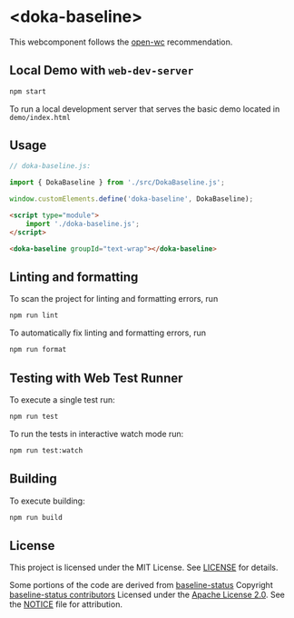 # \<doka-baseline>

This webcomponent follows the [open-wc](https://github.com/open-wc/open-wc) recommendation.

## Local Demo with `web-dev-server`

```bash
npm start
```

To run a local development server that serves the basic demo located in `demo/index.html`

## Usage

```js
// doka-baseline.js:

import { DokaBaseline } from './src/DokaBaseline.js';

window.customElements.define('doka-baseline', DokaBaseline);
```

```html
<script type="module">
    import './doka-baseline.js';
</script>

<doka-baseline groupId="text-wrap"></doka-baseline>
```

## Linting and formatting

To scan the project for linting and formatting errors, run

```bash
npm run lint
```

To automatically fix linting and formatting errors, run

```bash
npm run format
```

## Testing with Web Test Runner

To execute a single test run:

```bash
npm run test
```

To run the tests in interactive watch mode run:

```bash
npm run test:watch
```

## Building

To execute building:

```bash
npm run build
```

## License

This project is licensed under the MIT License.
See [LICENSE](./LICENSE) for details.

Some portions of the code are derived from
[baseline-status](https://github.com/web-platform-dx/baseline-status)
Copyright [baseline-status contributors](https://github.com/web-platform-dx/baseline-status/graphs/contributors)
Licensed under the [Apache License 2.0](./LICENSE-APACHE).
See the [NOTICE](./NOTICE) file for attribution.
